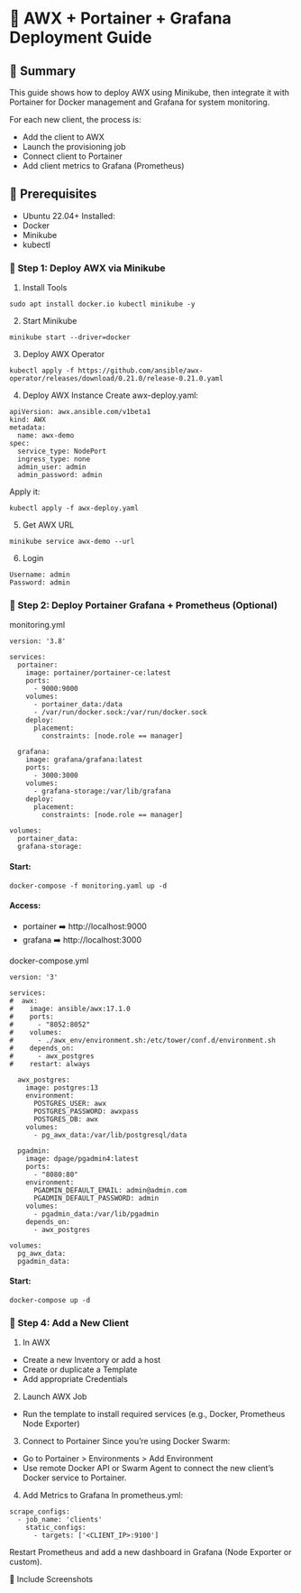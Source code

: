 # 📘 AWX + Portainer + Grafana Deployment Guide
## 🧩 Summary
This guide shows how to deploy AWX using Minikube, then integrate it with Portainer for Docker management and Grafana for system monitoring.

For each new client, the process is:
- Add the client to AWX
- Launch the provisioning job
- Connect client to Portainer
- Add client metrics to Grafana (Prometheus)

## 🧰 Prerequisites
- Ubuntu 22.04+
Installed:
- Docker
- Minikube
- kubectl

### 🚀 Step 1: Deploy AWX via Minikube
1. Install Tools
```
sudo apt install docker.io kubectl minikube -y
```
2. Start Minikube
```
minikube start --driver=docker
```
3. Deploy AWX Operator
```
kubectl apply -f https://github.com/ansible/awx-operator/releases/download/0.21.0/release-0.21.0.yaml
```
4. Deploy AWX Instance
Create awx-deploy.yaml:
```
apiVersion: awx.ansible.com/v1beta1
kind: AWX
metadata:
  name: awx-demo
spec:
  service_type: NodePort
  ingress_type: none
  admin_user: admin
  admin_password: admin
```
Apply it:
```
kubectl apply -f awx-deploy.yaml
```
5. Get AWX URL
```
minikube service awx-demo --url
```
6. Login
```
Username: admin
Password: admin
```

### 🐳 Step 2: Deploy Portainer Grafana + Prometheus (Optional)
monitoring.yml
```
version: '3.8'

services:
  portainer:
    image: portainer/portainer-ce:latest
    ports:
      - 9000:9000
    volumes:
      - portainer_data:/data
      - /var/run/docker.sock:/var/run/docker.sock
    deploy:
      placement:
        constraints: [node.role == manager]

  grafana:
    image: grafana/grafana:latest
    ports:
      - 3000:3000
    volumes:
      - grafana-storage:/var/lib/grafana
    deploy:
      placement:
        constraints: [node.role == manager]

volumes:
  portainer_data:
  grafana-storage:
```

#### Start:
```
docker-compose -f monitoring.yaml up -d
```

#### Access:
- portainer ➡️ http://localhost:9000
- grafana ➡️ http://localhost:3000

docker-compose.yml
```
version: '3'

services:
#  awx:
#    image: ansible/awx:17.1.0
#    ports:
#      - "8052:8052"
#    volumes:
#      - ./awx_env/environment.sh:/etc/tower/conf.d/environment.sh
#    depends_on:
#      - awx_postgres
#    restart: always

  awx_postgres:
    image: postgres:13
    environment:
      POSTGRES_USER: awx
      POSTGRES_PASSWORD: awxpass
      POSTGRES_DB: awx
    volumes:
      - pg_awx_data:/var/lib/postgresql/data

  pgadmin:
    image: dpage/pgadmin4:latest
    ports:
      - "8080:80"
    environment:
      PGADMIN_DEFAULT_EMAIL: admin@admin.com
      PGADMIN_DEFAULT_PASSWORD: admin
    volumes:
      - pgadmin_data:/var/lib/pgadmin
    depends_on:
      - awx_postgres

volumes:
  pg_awx_data:
  pgadmin_data:
```

#### Start:
```
docker-compose up -d
```

### 👥 Step 4: Add a New Client

1. In AWX
- Create a new Inventory or add a host
- Create or duplicate a Template
- Add appropriate Credentials

2. Launch AWX Job
- Run the template to install required services (e.g., Docker, Prometheus Node Exporter)

3. Connect to Portainer
Since you’re using Docker Swarm:
- Go to Portainer > Environments > Add Environment
- Use remote Docker API or Swarm Agent to connect the new client’s Docker service to Portainer.

4. Add Metrics to Grafana
In prometheus.yml:
```
scrape_configs:
  - job_name: 'clients'
    static_configs:
      - targets: ['<CLIENT_IP>:9100']
```
Restart Prometheus and add a new dashboard in Grafana (Node Exporter or custom).


📎 Include Screenshots
